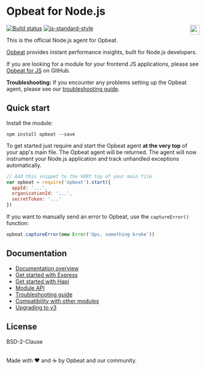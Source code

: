 # Opbeat for Node.js

[![Build status](https://travis-ci.org/opbeat/opbeat-node.svg?branch=master)](https://travis-ci.org/opbeat/opbeat-node)
[![js-standard-style](https://img.shields.io/badge/code%20style-standard-brightgreen.svg?style=flat)](https://github.com/feross/standard)
<a href="https://opbeat.com" title="Opbeat"><img src="http://opbeat-brand-assets.s3-website-us-east-1.amazonaws.com/svg/logo/logo.svg" align="right" height="25px"></a>

This is the official Node.js agent for Opbeat. 

[Opbeat](https://opbeat.com/nodejs) provides instant performance insights, built for Node.js developers. 

If you are looking for a module for your frontend JS applications, please see [Opbeat for JS](https://github.com/opbeat/opbeat-js) on GitHub.

**Troubleshooting:** If you encounter any problems setting up the Opbeat
agent, please see our [troubleshooting
guide](https://opbeat.com/docs/articles/troubleshooting-opbeat-for-nodejs/).


## Quick start

Install the module:

```
npm install opbeat --save
```

To get started just require and start the Opbeat agent **at the very
top** of your app's main file. The Opbeat agent will be returned. The
agent will now instrument your Node.js application and track unhandled
exceptions automatically.

```js
// Add this snippet to the VERY top of your main file
var opbeat = require('opbeat').start({
  appId: '...',
  organizationId: '...',
  secretToken: '...'
})
```

If you want to manually send an error to Opbeat, use the
`captureError()` function:

```js
opbeat.captureError(new Error('Ups, something broke'))
```

## Documentation

- [Documentation overview](https://opbeat.com/docs/topics/node-js/)
- [Get started with Express](https://opbeat.com/docs/articles/get-started-with-express/) 
- [Get started with Hapi](https://opbeat.com/docs/articles/get-started-with-hapi/)
- [Module API](https://opbeat.com/docs/articles/opbeat-for-nodejs-api/)
- [Troubleshooting
guide](https://opbeat.com/docs/articles/troubleshooting-opbeat-for-nodejs/)
- [Compatibility with other modules](https://github.com/opbeat/opbeat-node/wiki/Compatibility-Guide)
- [Upgrading to v3](https://github.com/opbeat/opbeat-node/wiki/Upgrade-to-version-3.x)


## License

BSD-2-Clause

<br>Made with ♥️ and ☕️ by Opbeat and our community.